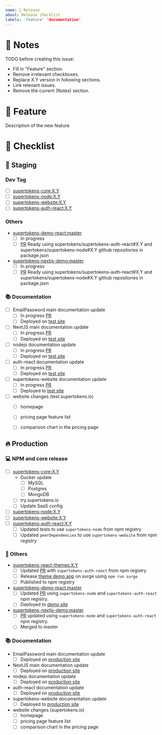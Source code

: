 ```yaml
---
name: 📅 Release
about: Release checklist
labels: 'feature' 'documentation'
---
```

# 📝 Notes

TODO before creating this issue:
 - Fill in "Feature" section.
 - Remove irrelevant checkboxes.
 - Replace X.Y version in following sections.
 - Link relevant issues.
 - Remove the current (Notes) section.

# 🚀 Feature

Description of the new feature


# 📅 Checklist

## 🔶 Staging 

### Dev Tag
 - [ ] [supertokens-core:X.Y](https://github.com/supertokens/supertokens-core/tree/X.Y)
 - [ ] [supertokens-node:X.Y](https://github.com/supertokens/supertokens-node/tree/X.Y)
 - [ ] [supertokens-website:X.Y](https://github.com/supertokens/supertokens-website/X.Y)
 - [ ] [supertokens-auth-react:X.Y](https://github.com/supertokens/supertokens-auth-react/tree/X.Y)

### Others

 - [supertokens-demo-react:master](https://github.com/supertokens/supertokens-nextjs-demo/tree/master)
     - [ ] In progress
     - [ ] [PR]() Ready using supertokens/supertokens-auth-react#X.Y and supertokens/supertokens-node#X.Y github repositories in package.json

 - [supertokens-nextjs-demo:master](https://github.com/supertokens/supertokens-nextjs-demo/tree/master)
     - [ ] In progress
     - [ ] [PR]() Ready using supertokens/supertokens-auth-react#X.Y and supertokens/supertokens-node#X.Y github repositories in package.json

### 📚 Documentation

- [ ] EmailPassword main documentation update
   - [ ] In progress [PR]()
   - [ ] Deployed on [test site](https://test.supertokens.io/docs/emailpassword/introduction)

- [ ] NextJS main documentation update
   - [ ] In progress [PR]()
   - [ ] Deployed on [test site](https://test.supertokens.io/docs/emailpassword/nextjs/supertokens-with-nextjs)

- [ ] nodejs documentation update
   - [ ] In progress [PR]()
   - [ ] Deployed on [test site](https://test.supertokens.io/docs/nodejs/installation)

- [ ] auth-react documentation update
   - [ ] In progress [PR]()
   - [ ] Deployed on [test site](https://test.supertokens.io/docs/auth-react/introduction)

- [ ] supertokens-website documentation update
   - [ ] In progress [PR]()
   - [ ] Deployed to [test site](https://test.supertokens.io/docs/website/introduction)

- [ ] website changes (test.supertokens.io)
   - [ ] homepage
   - [ ] pricing page feature list
   - [ ] comparison chart in the pricing page


## 🔥 Production 

### 💻 NPM and core release

 - [ ] [supertokens-core:X.Y](https://github.com/supertokens/supertokens-core/tree/X.Y)
    - Docker update
       - [ ] MySQL
       - [ ] Postgres
       - [ ] MongoDB
    - [ ] try.supertokens.io
    - [ ] Update SaaS config
 - [ ] [supertokens-node:X.Y](https://github.com/supertokens/supertokens-node/tree/X.Y)
 - [ ] [supertokens-website:X.Y](https://github.com/supertokens/supertokens-website/tree/X.Y)
 - [ ] [supertokens-auth-react:X.Y](https://github.com/supertokens/supertokens-auth-react/tree/X.Y)
   - [ ] Updated tests to use `supertokens-node` from npm registry
   - [ ] Updated `peerDependencies` to use `supertokens-website` from npm registry

### 🔀 Others

 - [supertokens-react-themes:X.Y](https://github.com/supertokens/supertokens-react-themes/tree/X.Y)
   - [ ] Updated [PR]() with `supertokens-auth-react` from npm registry
   - [ ] Release [theme demo app](https://supertokens-react-themes.surge.sh) on surge using `npm run surge`
   - [ ] Published to npm registry

- [supertokens-demo-react:master](https://github.com/supertokens/supertokens-nextjs-demo/tree/master)
   - [ ] Updated [PR]() using `supertokens-node` and `supertokens-auth-react` npm registry.
   - [ ] Deployed to [demo site](http://emailpassword.demo.supertokens.io/)

 - [supertokens-nextjs-demo:master](https://github.com/supertokens/supertokens-nextjs-demo/tree/master)
     - [ ] [PR]() updated using `supertokens-node` and `supertokens-auth-react` npm registry.
     - [ ] Merged to master

### 📚 Documentation

- EmailPassword main documentation update
   - [ ] Deployed on [production site](https://supertokens.io/docs/emailpassword/introduction)

- NextJS main documentation update
   - [ ] Deployed on [production site](https://test.supertokens.io/docs/emailpassword/nextjs/supertokens-with-nextjs)

- nodejs documentation update
   - [ ] Deployed on [production site](https://supertokens.io/docs/nodejs/installation)

- auth-react documentation update
   - [ ] Deployed on [production site](https://supertokens.io/docs/auth-react/installation)

- supertokens-website documentation update
   - [ ] Deployed to [production site](https://supertokens.io/docs/website/introduction)
   
- website changes (supertokens.io)
   - [ ] homepage
   - [ ] pricing page feature list
   - [ ] comparison chart in the pricing page

